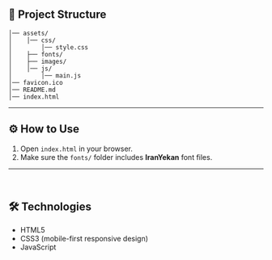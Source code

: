 <br/>

## 📂 Project Structure

```
│── assets/
│    │── css/
│        │── style.css
│    ├── fonts/
│    ├── images/
│    │── js/
│        │── main.js
│── favicon.ico
│── README.md
│── index.html
```

---

## ⚙️ How to Use
1. Open `index.html` in your browser.  
2. Make sure the `fonts/` folder includes **IranYekan** font files.  

---
<br/>

## 🛠️ Technologies
- HTML5  
- CSS3 (mobile-first responsive design) 
- JavaScript

